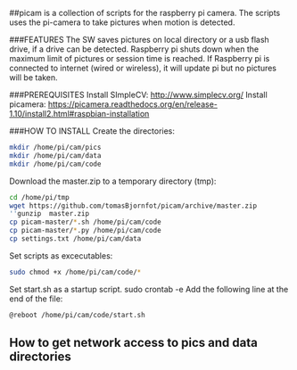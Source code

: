 ##picam is a collection of scripts for the raspberry pi camera. The scripts uses the pi-camera to take pictures when motion is detected.

###FEATURES
The SW saves pictures on local directory or a usb flash drive, if a drive can be detected.
Raspberry pi shuts down when the maximum limit of pictures or session time is reached.
If Raspberry pi is connected to internet (wired or wireless), it will update pi but no pictures will be taken.

###PREREQUISITES
Install SImpleCV: http://www.simplecv.org/
Install picamera: https://picamera.readthedocs.org/en/release-1.10/install2.html#raspbian-installation 

###HOW TO INSTALL
Create the directories:
```bash
mkdir /home/pi/cam/pics
mkdir /home/pi/cam/data
mkdir /home/pi/cam/code
```
Download the master.zip to a temporary directory (tmp):
```bash
cd /home/pi/tmp
wget https://github.com/tomasBjornfot/picam/archive/master.zip
''gunzip  master.zip
cp picam-master/*.sh /home/pi/cam/code
cp picam-master/*.py /home/pi/cam/code
cp settings.txt /home/pi/cam/data
```
Set scripts as excecutables:
```bash
sudo chmod +x /home/pi/cam/code/*
```
Set start.sh as a startup script. sudo crontab -e 
Add the following line at the end of the file: 
```bash
@reboot /home/pi/cam/code/start.sh 
```
## How to get network access to pics and data directories

